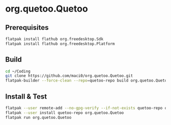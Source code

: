 # org.quetoo.Quetoo

## Prerequisites

```bash
flatpak install flathub org.freedesktop.Sdk
flatpak install flathub org.freedesktop.Platform
```

## Build

```bash
cd ~/Coding
git clone https://github.com/maci0/org.quetoo.Quetoo.git
flatpak-builder --force-clean --repo=quetoo-repo build org.quetoo.Quetoo/org.quetoo.Quetoo.json
```
## Install & Test

```bash
flatpak --user remote-add --no-gpg-verify --if-not-exists quetoo-repo quetoo-repo
flatpak --user install quetoo-repo org.quetoo.Quetoo
flatpak run org.quetoo.Quetoo
```
